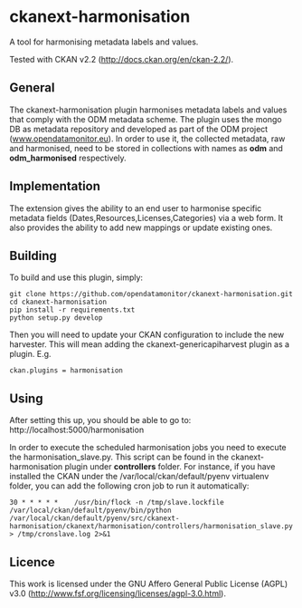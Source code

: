 ckanext-harmonisation
======================

A tool for harmonising metadata labels and values.

Tested with CKAN v2.2 (http://docs.ckan.org/en/ckan-2.2/).

General
--------
The ckanext-harmonisation plugin harmonises metadata labels and values that comply with the ODM metadata scheme.
The plugin uses the mongo DB as metadata repository and developed as part of the ODM project (www.opendatamonitor.eu).
In order to use it, the collected metadata, raw and harmonised, need to be stored in collections with names as **odm** and **odm_harmonised** respectively.

Implementation
---------------

The extension gives the ability to an end user to harmonise specific metadata fields (Dates,Resources,Licenses,Categories) via a web form. It also provides the ability to add new mappings or update existing ones. 

Building
---------

To build and use this plugin, simply:

    git clone https://github.com/opendatamonitor/ckanext-harmonisation.git
    cd ckanext-harmonisation
    pip install -r requirements.txt
    python setup.py develop

Then you will need to update your CKAN configuration to include the new harvester.  This will mean adding the
ckanext-genericapiharvest plugin as a plugin.  E.g.

    ckan.plugins = harmonisation

Using
---------

After setting this up, you should be able to go to:
    http://localhost:5000/harmonisation

In order to execute the scheduled harmonisation jobs you need to execute the harmonisation_slave.py. This script can be found in the ckanext-harmonisation plugin under **controllers** folder. For instance, if you have installed the CKAN under the /var/local/ckan/default/pyenv virtualenv folder, you can add the following cron job to run it automatically:

    30 * * * * *    /usr/bin/flock -n /tmp/slave.lockfile /var/local/ckan/default/pyenv/bin/python /var/local/ckan/default/pyenv/src/ckanext-harmonisation/ckanext/harmonisation/controllers/harmonisation_slave.py > /tmp/cronslave.log 2>&1


Licence
---------

This work is licensed under the GNU Affero General Public License (AGPL) v3.0 (http://www.fsf.org/licensing/licenses/agpl-3.0.html).

